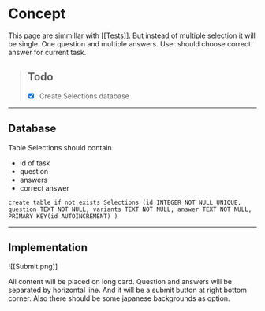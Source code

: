 # Concept

This page are simmillar with [[Tests]]. But instead of multiple selection it will be single. One question and multiple answers. User should choose correct answer for current task. 

> ## Todo
> 
> - [x] Create Selections database

---

## Database

Table Selections should contain
- id of task
- question
- answers
- correct answer

```
create table if not exists Selections (id INTEGER NOT NULL UNIQUE, question TEXT NOT NULL, variants TEXT NOT NULL, answer TEXT NOT NULL, PRIMARY KEY(id AUTOINCREMENT) )
```

---

## Implementation

![[Submit.png]]

All content will be placed on long card. Question and answers will be separated by horizontal line. And it will be a submit button at right bottom corner. Also there should be some japanese backgrounds as option.